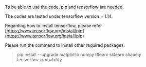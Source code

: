To be able to use the code, pip and tensorflow are needed. 

The codes are tested under tensorflow version = 1.14. 

Regarding how to install tensorflow, please refer 
[https://www.tensorflow.org/install/pip](https://www.tensorflow.org/install/pip)

Please run the command to install other required packages.

> pip install --upgrade matplotlib numpy tflearn sklearn shapely tensorflow-probability 